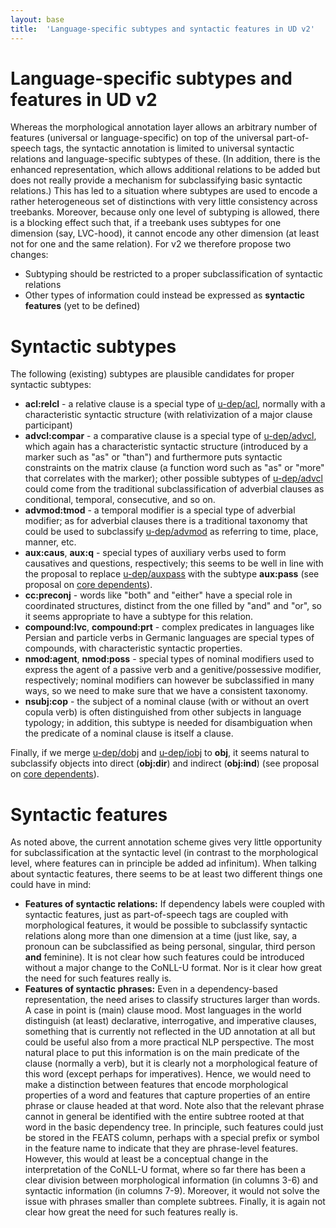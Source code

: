 ```yaml
---
layout: base
title:  'Language-specific subtypes and syntactic features in UD v2'
---
```


# Language-specific subtypes and features in UD v2

Whereas the morphological annotation layer allows an arbitrary number of features (universal or language-specific) on top of the universal part-of-speech tags, the syntactic annotation is limited to universal syntactic relations and language-specific subtypes of these. (In addition, there is the enhanced representation, which allows additional relations to be added but does not really provide a mechanism for subclassifying basic syntactic relations.) This has led to a situation where subtypes are used to encode a rather heterogeneous set of distinctions with very little consistency across treebanks. Moreover, because only one level of subtyping is allowed, there is a blocking effect such that, if a treebank uses subtypes for one dimension (say, LVC-hood), it cannot encode any other dimension (at least not for one and the same relation). For v2 we therefore propose two changes:

* Subtyping should be restricted to a proper subclassification of syntactic relations 
* Other types of information could instead be expressed as **syntactic features** (yet to be defined)

# Syntactic subtypes

The following (existing) subtypes are plausible candidates for proper syntactic subtypes:

* **acl:relcl** - a relative clause is a special type of [u-dep/acl](), normally with a characteristic syntactic structure (with relativization of a major clause participant)
* **advcl:compar** - a comparative clause is a special type of [u-dep/advcl](), which again has a characteristic syntactic structure (introduced by a marker such as "as" or "than") and furthermore puts syntactic constraints on the matrix clause (a function word such as "as" or "more" that correlates with the marker); other possible subtypes of [u-dep/advcl]() could come from the traditional subclassification of adverbial clauses as conditional, temporal, consecutive, and so on.
* **advmod:tmod** - a temporal modifier is a special type of adverbial modifier; as for adverbial clauses there is a traditional taxonomy that could be used to subclassify [u-dep/advmod]() as referring to time, place, manner, etc.
* **aux:caus**, **aux:q** - special types of auxiliary verbs used to form causatives and questions, respectively; this seems to be well in line with the proposal to replace [u-dep/auxpass]() with the subtype **aux:pass** (see proposal on [core dependents](core-dependents.html)).
* **cc:preconj** - words like "both" and "either" have a special role in coordinated structures, distinct from the one filled by "and" and "or", so it seems appropriate to have a subtype for this relation.
* **compound:lvc**, **compound:prt** - complex predicates in languages like Persian and particle verbs in Germanic languages are special types of compounds, with characteristic syntactic properties.
* **nmod:agent**, **nmod:poss** - special types of nominal modifiers used to express the agent of a passive verb and a genitive/possessive modifier, respectively; nominal modifiers can however be subclassified in many ways, so we need to make sure that we have a consistent taxonomy.
* **nsubj:cop** - the subject of a nominal clause (with or without an overt copula verb) is often distinguished from other subjects in language typology; in addition, this subtype is needed for disambiguation when the predicate of a nominal clause is itself a clause.

Finally, if we merge [u-dep/dobj]() and [u-dep/iobj]() to **obj**, it seems natural to subclassify objects into direct (**obj:dir**) and indirect (**obj:ind**) (see proposal on [core dependents](core-dependents.html)).


# Syntactic features

As noted above, the current annotation scheme gives very little opportunity for subclassification at the syntactic level (in contrast to the morphological level, where features can in principle be added ad infinitum). When talking about syntactic features, there seems to be at least two different things one could have in mind:

* **Features of syntactic relations:** If dependency labels were coupled with syntactic features, just as part-of-speech tags are coupled with morphological features, it would be possible to subclassify syntactic relations along more than one dimension at a time (just like, say, a pronoun can be subclassified as being personal, singular, third person **and** feminine). It is not clear how such features could be introduced without a major change to the CoNLL-U format. Nor is it clear how great the need for such features really is.
* **Features of syntactic phrases:** Even in a dependency-based representation, the need arises to classify structures larger than words. A case in point is (main) clause mood. Most languages in the world distinguish (at least) declarative, interrogative, and imperative clauses, something that is currently not reflected in the UD annotation at all but could be useful also from a more practical NLP perspective. The most natural place to put this information is on the main predicate of the clause (normally a verb), but it is clearly not a morphological feature of this word (except perhaps for imperatives). Hence, we would need to make a distinction between features that encode morphological properties of a word and features that capture properties of an entire phrase or clause headed at that word. Note also that the relevant phrase cannot in general be identified with the entire subtree rooted at that word in the basic dependency tree. In principle, such features could just be stored in the FEATS column, perhaps with a special prefix or symbol in the feature name to indicate that they are phrase-level features. However, this would at least be a conceptual change in the interpretation of the CoNLL-U format, where so far there has been a clear division between morphological information (in columns 3-6) and syntactic information (in columns 7-9). Moreover, it would not solve the issue with phrases smaller than complete subtrees. Finally, it is again not clear how great the need for such features really is.

